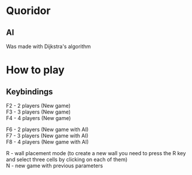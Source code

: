 # Quoridor

## AI
Was made with Dijkstra's algorithm

# How to play

## Keybindings

F2 - 2 players (New game) \
F3 - 3 players (New game) \
F4 - 4 players (New game) 

F6 - 2 players (New game with AI) \
F7 - 3 players (New game with AI) \
F8 - 4 players (New game with AI) 

R - wall placement mode (to create a new wall you need to press the R key and select three cells by clicking on each of them) \
N - new game with previous parameters

